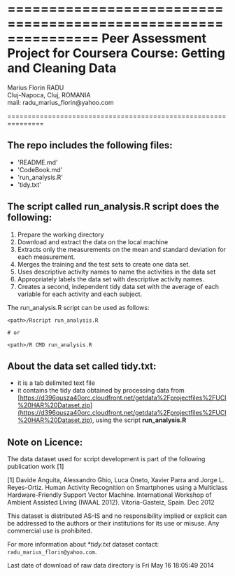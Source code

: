 ===============================================================
Peer Assessment Project for Coursera Course:  Getting and Cleaning Data
===============================================================
<p>Marius Florin RADU
<br>Cluj-Napoca, Cluj, ROMANIA
<br>mail: radu_marius_florin@yahoo.com</p>
===============================================================


The repo includes the following files:
---------------------------------------------------------------

- 'README.md'
- 'CodeBook.md'
- 'run_analysis.R'
- 'tidy.txt'


The script called run_analysis.R script does the following:
---------------------------------------------------------------
1. Prepare the working directory
2. Download and extract the data on the local machine
3. Extracts only the measurements on the mean and standard deviation for each measurement. 
4. Merges the training and the test sets to create one data set.
5. Uses descriptive activity names to name the activities in the data set
6. Appropriately labels the data set with descriptive activity names. 
7. Creates a second, independent tidy data set with the average of each variable for each activity and each subject. 


The run_analysis.R script can be used as follows:
```{r}
<path>/Rscript run_analysis.R

# or

<path>/R CMD run_analysis.R
```


About the data set called tidy.txt:
---------------------------------------------------------------
- it is a tab delimited text file 
- it contains the tidy data obtained by processing data from [https://d396qusza40orc.cloudfront.net/getdata%2Fprojectfiles%2FUCI%20HAR%20Dataset.zip](https://d396qusza40orc.cloudfront.net/getdata%2Fprojectfiles%2FUCI%20HAR%20Dataset.zip), using the script **run_analysis.R**


Note on Licence:
---------------------------------------------------------------
The data dataset used for script development is part of the following publication work [1] 

[1] Davide Anguita, Alessandro Ghio, Luca Oneto, Xavier Parra and Jorge L. Reyes-Ortiz. Human Activity Recognition on Smartphones using a Multiclass Hardware-Friendly Support Vector Machine. International Workshop of Ambient Assisted Living (IWAAL 2012). Vitoria-Gasteiz, Spain. Dec 2012

This dataset is distributed AS-IS and no responsibility implied or explicit can be addressed to the authors or their institutions for its use or misuse. Any commercial use is prohibited.

For more information about **tidy.txt* dataset contact: `radu_marius_florin@yahoo.com`.


Last date of download of raw data directory is Fri May 16 18:05:49 2014
